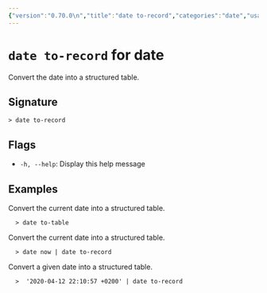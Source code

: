 ```yaml
---
{"version":"0.70.0\n","title":"date to-record","categories":"date","usage":"Convert the date into a structured table.\n"}
---
```

<!-- THIS FILE IS GENERATED BY update_book_commands.cjs USING NUSHELL'S HELP COMMANDS.
REFRAIN FROM EDITING IT MANUALLY.-->
# <code>date to-record</code> for date

<div class='command-title'>Convert the date into a structured table.</div>

## Signature

```> date to-record```

## Flags

 * ```-h, --help```: Display this help message
## Examples

  Convert the current date into a structured table.
```shell
  > date to-table
```
  Convert the current date into a structured table.
```shell
  > date now | date to-record
```
  Convert a given date into a structured table.
```shell
  >  '2020-04-12 22:10:57 +0200' | date to-record
```


